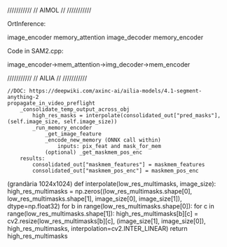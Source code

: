 ///////////
// AIMOL //
///////////

OrtInference:

image_encoder
memory_attention
image_decoder
memory_encoder

Code in SAM2.cpp:

image_encoder->mem_attention->img_decoder->mem_encoder
	

///////////
// AILIA //
///////////

	//DOC: https://deepwiki.com/axinc-ai/ailia-models/4.1-segment-anything-2
	propagate_in_video_preflight
		_consolidate_temp_output_across_obj
			high_res_masks = interpolate(consolidated_out["pred_masks"],(self.image_size, self.image_size))
			_run_memory_encoder
				_get_image_feature
				_encode_new_memory (ONNX call within)
					inputs: pix_feat and mask_for_mem
				(optional) _get_maskmem_pos_enc
		results:
			consolidated_out["maskmem_features"] = maskmem_features
            consolidated_out["maskmem_pos_enc"] = maskmem_pos_enc

(grandària 1024x1024)
def interpolate(low_res_multimasks, image_size):
    high_res_multimasks = np.zeros((low_res_multimasks.shape[0], low_res_multimasks.shape[1], image_size[0], image_size[1]), dtype=np.float32)
    for b in range(low_res_multimasks.shape[0]):
        for c in range(low_res_multimasks.shape[1]):
            high_res_multimasks[b][c] = cv2.resize(low_res_multimasks[b][c], (image_size[1], image_size[0]), high_res_multimasks, interpolation=cv2.INTER_LINEAR)
    return high_res_multimasks


